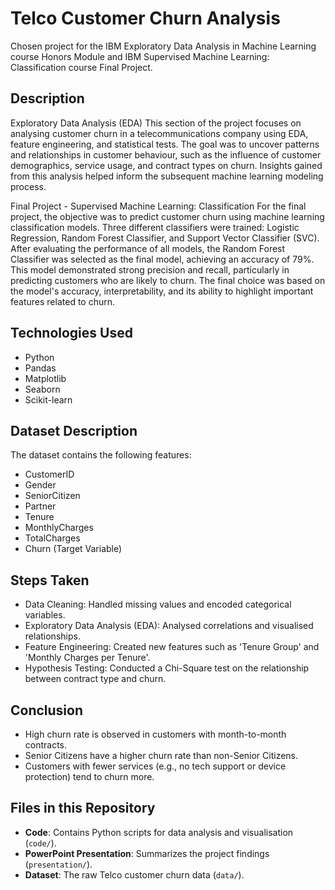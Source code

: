 # Telco Customer Churn Analysis
Chosen project for the IBM Exploratory Data Analysis in Machine Learning course Honors Module and IBM Supervised Machine Learning: Classification course Final Project.
## Description
Exploratory Data Analysis (EDA)
This section of the project focuses on analysing customer churn in a telecommunications company using EDA, feature engineering, and statistical tests. The goal was to uncover patterns and relationships in customer behaviour, such as the influence of customer demographics, service usage, and contract types on churn. Insights gained from this analysis helped inform the subsequent machine learning modeling process.

Final Project - Supervised Machine Learning: Classification
For the final project, the objective was to predict customer churn using machine learning classification models. Three different classifiers were trained: Logistic Regression, Random Forest Classifier, and Support Vector Classifier (SVC). After evaluating the performance of all models, the Random Forest Classifier was selected as the final model, achieving an accuracy of 79%. This model demonstrated strong precision and recall, particularly in predicting customers who are likely to churn. The final choice was based on the model's accuracy, interpretability, and its ability to highlight important features related to churn.

## Technologies Used
- Python
- Pandas
- Matplotlib
- Seaborn
- Scikit-learn

## Dataset Description
The dataset contains the following features:
- CustomerID
- Gender
- SeniorCitizen
- Partner
- Tenure
- MonthlyCharges
- TotalCharges
- Churn (Target Variable)

## Steps Taken
- Data Cleaning: Handled missing values and encoded categorical variables.
- Exploratory Data Analysis (EDA): Analysed correlations and visualised relationships.
- Feature Engineering: Created new features such as 'Tenure Group' and 'Monthly Charges per Tenure'.
- Hypothesis Testing: Conducted a Chi-Square test on the relationship between contract type and churn.

## Conclusion
- High churn rate is observed in customers with month-to-month contracts.
- Senior Citizens have a higher churn rate than non-Senior Citizens.
- Customers with fewer services (e.g., no tech support or device protection) tend to churn more.

## Files in this Repository
- **Code**: Contains Python scripts for data analysis and visualisation (`code/`).
- **PowerPoint Presentation**: Summarizes the project findings (`presentation/`).
- **Dataset**: The raw Telco customer churn data (`data/`).
